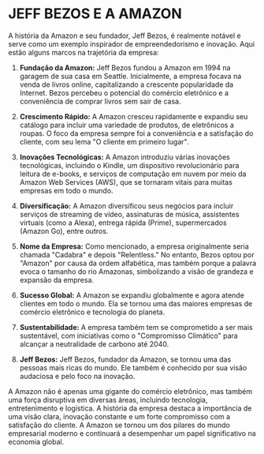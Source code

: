 # JEFF BEZOS E A AMAZON
A história da Amazon e seu fundador, Jeff Bezos, é realmente notável e serve como um exemplo inspirador de empreendedorismo e inovação. Aqui estão alguns marcos na trajetória da empresa:

1. **Fundação da Amazon:** Jeff Bezos fundou a Amazon em 1994 na garagem de sua casa em Seattle. Inicialmente, a empresa focava na venda de livros online, capitalizando a crescente popularidade da Internet. Bezos percebeu o potencial do comércio eletrônico e a conveniência de comprar livros sem sair de casa.

2. **Crescimento Rápido:** A Amazon cresceu rapidamente e expandiu seu catálogo para incluir uma variedade de produtos, de eletrônicos a roupas. O foco da empresa sempre foi a conveniência e a satisfação do cliente, com seu lema "O cliente em primeiro lugar".

3. **Inovações Tecnológicas:** A Amazon introduziu várias inovações tecnológicas, incluindo o Kindle, um dispositivo revolucionário para leitura de e-books, e serviços de computação em nuvem por meio da Amazon Web Services (AWS), que se tornaram vitais para muitas empresas em todo o mundo.

4. **Diversificação:** A Amazon diversificou seus negócios para incluir serviços de streaming de vídeo, assinaturas de música, assistentes virtuais (como a Alexa), entrega rápida (Prime), supermercados (Amazon Go), entre outros.

5. **Nome da Empresa:** Como mencionado, a empresa originalmente seria chamada "Cadabra" e depois "Relentless." No entanto, Bezos optou por "Amazon" por causa da ordem alfabética, mas também porque a palavra evoca o tamanho do rio Amazonas, simbolizando a visão de grandeza e expansão da empresa.

6. **Sucesso Global:** A Amazon se expandiu globalmente e agora atende clientes em todo o mundo. Ela se tornou uma das maiores empresas de comércio eletrônico e tecnologia do planeta.

7. **Sustentabilidade:** A empresa também tem se comprometido a ser mais sustentável, com iniciativas como o "Compromisso Climático" para alcançar a neutralidade de carbono até 2040.

8. **Jeff Bezos:** Jeff Bezos, fundador da Amazon, se tornou uma das pessoas mais ricas do mundo. Ele também é conhecido por sua visão audaciosa e pelo foco na inovação.

A Amazon não é apenas uma gigante do comércio eletrônico, mas também uma força disruptiva em diversas áreas, incluindo tecnologia, entretenimento e logística. A história da empresa destaca a importância de uma visão clara, inovação constante e um forte compromisso com a satisfação do cliente. A Amazon se tornou um dos pilares do mundo empresarial moderno e continuará a desempenhar um papel significativo na economia global.